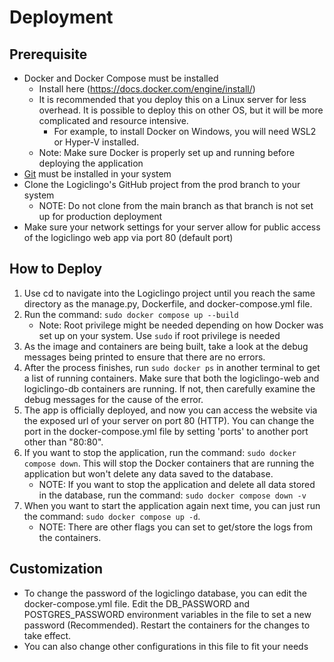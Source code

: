 # Deployment

## Prerequisite 
- Docker and Docker Compose must be installed 
    - Install here (https://docs.docker.com/engine/install/)
    - It is recommended that you deploy this on a Linux server for less overhead. It is possible to deploy this on other OS, but it will be more complicated and resource intensive. 
        - For example, to install Docker on Windows, you will need WSL2 or Hyper-V installed.
    - Note: Make sure Docker is properly set up and running before deploying the application
- [Git](https://git-scm.com/downloads) must be installed in your system
- Clone the Logiclingo's GitHub project from the prod branch to your system
    - NOTE: Do not clone from the main branch as that branch is not set up for production deployment
- Make sure your network settings for your server allow for public access of the logiclingo web app via port 80 (default port)

## How to Deploy
1. Use cd to navigate into the Logiclingo project until you reach the same directory as the manage.py, Dockerfile, and docker-compose.yml file. 
2. Run the command: ```sudo docker compose up --build```
    - Note: Root privilege might be needed depending on how Docker was set up on your system. Use ```sudo``` if root privilege is needed
3. As the image and containers are being built, take a look at the debug messages being printed to ensure that there are no errors. 
4. After the process finishes, run ```sudo docker ps``` in another terminal to get a list of running containers. Make sure that both the logiclingo-web and logiclingo-db containers are running. If not, then carefully examine the debug messages for the cause of the error.
5. The app is officially deployed, and now you can access the website via the exposed url of your server on port 80 (HTTP). You can change the port in the docker-compose.yml file by setting 'ports' to another port other than "80:80".
6. If you want to stop the application, run the command: ```sudo docker compose down```. This will stop the Docker containers that are running the application but won't delete any data saved to the database.
    - NOTE: If you want to stop the application and delete all data stored in the database, run the command: ```sudo docker compose down -v```
7. When you want to start the application again next time, you can just run the command: ```sudo docker compose up -d```.
    - NOTE: There are other flags you can set to get/store the logs from the containers.

## Customization
- To change the password of the logiclingo database, you can edit the docker-compose.yml file. Edit the DB_PASSWORD and POSTGRES_PASSWORD environment variables in the file to set a new password (Recommended). Restart the containers for the changes to take effect.
- You can also change other configurations in this file to fit your needs